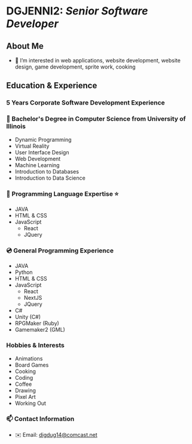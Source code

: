 # **DGJENNI2: _Senior Software Developer_**

## **About Me**

- 👀 I’m interested in web applications, website development, website design, game development, sprite work, cooking

## **Education & Experience**

### **5 Years Corporate Software Development Experience**

### **📜 Bachelor's Degree in Computer Science from University of Illinois**

- Dynamic Programming
- Virtual Reality
- User Interface Design
- Web Development
- Machine Learning
- Introduction to Databases
- Introduction to Data Science

### **💽 Programming Language Expertise ⭐**

- JAVA
- HTML & CSS
- JavaScript
  - React
  - JQuery

### **💿 General Programming Experience**

- JAVA
- Python
- HTML & CSS
- JavaScript
  - React
  - NextJS
  - JQuery
- C#
- Unity (C#)
- RPGMaker (Ruby)
- Gamemaker2 (GML)

### **Hobbies & Interests**

- Animations
- Board Games
- Cooking
- Coding
- Coffee
- Drawing
- Pixel Art
- Working Out

### **📫 Contact Information**

- ✉️ Email: digdug14@comcast.net
